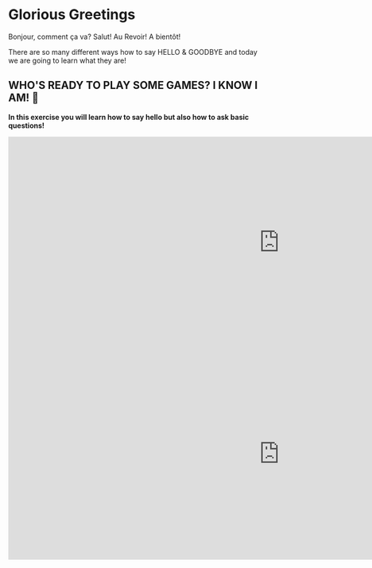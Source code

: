 <h1>Glorious Greetings</h1>

<p lang="fr"> Bonjour, comment ça va?   Salut!   Au Revoir!    A bientôt! </p>
<p> There are so many different ways how to say HELLO & GOODBYE and today we are going to learn what they are! 
  

<h2> WHO'S READY TO PLAY SOME GAMES? I KNOW I AM! 🎉</h2>

<strong> In this exercise you will learn how to say hello but also how to ask basic questions!</strong>

<iframe src="https://h5p.org/h5p/embed/689256" width="1090" height="426" frameborder="0" allowfullscreen="allowfullscreen"></iframe><script src="https://h5p.org/sites/all/modules/h5p/library/js/h5p-resizer.js" charset="UTF-8"></script>


<iframe src="https://h5p.org/h5p/embed/689271" width="1090" height="426" frameborder="0" allowfullscreen="allowfullscreen"></iframe><script src="https://h5p.org/sites/all/modules/h5p/library/js/h5p-resizer.js" charset="UTF-8"></script>
